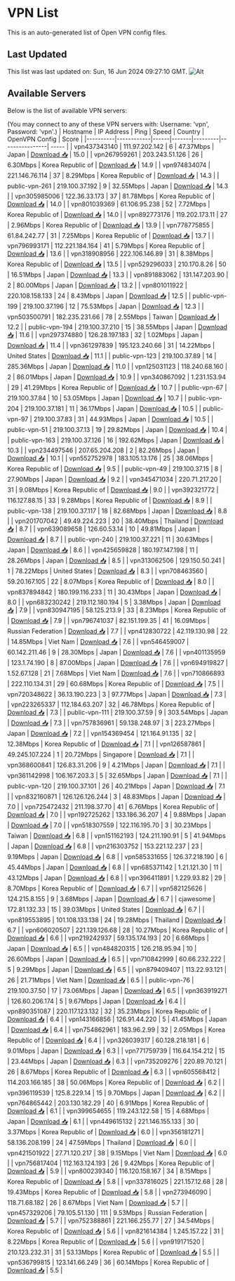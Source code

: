 # VPN List

This is an auto-generated list of Open VPN config files.

## Last Updated

This list was last updated on: Sun, 16 Jun 2024 09:27:10 GMT.
![Alt](https://repobeats.axiom.co/api/embed/186b98318ef1479477931607c1ad7d823f12451f.svg "Repobeats analytics image")

## Available Servers

Below is the list of available VPN servers:

(You may connect to any of these VPN servers with: Username: 'vpn', Password: 'vpn'.)
| Hostname | IP Address | Ping | Speed | Country | OpenVPN Config | Score |
|----------|------------|------|-------|---------|----------------| ----- |
| vpn437343140 | 111.97.202.142 | 6 | 47.37Mbps | Japan | [Download 📥](./configs/server_0_JP.ovpn) | 15.0 |
| vpn267959261 | 203.243.51.126 | 26 | 6.30Mbps | Korea Republic of | [Download 📥](./configs/server_1_KR.ovpn) | 14.9 |
| vpn974834074 | 221.146.76.114 | 37 | 8.29Mbps | Korea Republic of | [Download 📥](./configs/server_2_KR.ovpn) | 14.3 |
| public-vpn-261 | 219.100.37.192 | 9 | 32.55Mbps | Japan | [Download 📥](./configs/server_3_JP.ovpn) | 14.3 |
| vpn305985006 | 122.36.33.173 | 37 | 81.78Mbps | Korea Republic of | [Download 📥](./configs/server_4_KR.ovpn) | 14.0 |
| vpn801039369 | 61.106.95.238 | 52 | 7.72Mbps | Korea Republic of | [Download 📥](./configs/server_5_KR.ovpn) | 14.0 |
| vpn892773176 | 119.202.173.11 | 27 | 2.96Mbps | Korea Republic of | [Download 📥](./configs/server_6_KR.ovpn) | 13.9 |
| vpn778775855 | 61.84.242.77 | 31 | 7.25Mbps | Korea Republic of | [Download 📥](./configs/server_7_KR.ovpn) | 13.7 |
| vpn796993171 | 112.221.184.164 | 41 | 5.79Mbps | Korea Republic of | [Download 📥](./configs/server_8_KR.ovpn) | 13.6 |
| vpn318908956 | 222.106.146.89 | 31 | 8.38Mbps | Korea Republic of | [Download 📥](./configs/server_9_KR.ovpn) | 13.5 |
| vpn529296033 | 210.170.8.26 | 50 | 16.51Mbps | Japan | [Download 📥](./configs/server_10_JP.ovpn) | 13.3 |
| vpn891883062 | 131.147.203.90 | 2 | 80.00Mbps | Japan | [Download 📥](./configs/server_11_JP.ovpn) | 13.2 |
| vpn801011922 | 220.108.158.133 | 24 | 8.43Mbps | Japan | [Download 📥](./configs/server_12_JP.ovpn) | 12.5 |
| public-vpn-199 | 219.100.37.196 | 12 | 75.53Mbps | Japan | [Download 📥](./configs/server_13_JP.ovpn) | 12.3 |
| vpn503500791 | 182.235.231.66 | 78 | 2.55Mbps | Taiwan | [Download 📥](./configs/server_14_TW.ovpn) | 12.2 |
| public-vpn-194 | 219.100.37.210 | 15 | 38.55Mbps | Japan | [Download 📥](./configs/server_15_JP.ovpn) | 11.6 |
| vpn297374880 | 126.28.197.183 | 32 | 1.02Mbps | Japan | [Download 📥](./configs/server_16_JP.ovpn) | 11.4 |
| vpn361297839 | 195.123.240.66 | 31 | 14.22Mbps | United States | [Download 📥](./configs/server_17_US.ovpn) | 11.1 |
| public-vpn-123 | 219.100.37.89 | 14 | 285.36Mbps | Japan | [Download 📥](./configs/server_18_JP.ovpn) | 11.0 |
| vpn125031123 | 118.240.68.160 | 2 | 86.01Mbps | Japan | [Download 📥](./configs/server_19_JP.ovpn) | 10.9 |
| vpn340867092 | 1.231.153.94 | 29 | 41.29Mbps | Korea Republic of | [Download 📥](./configs/server_20_KR.ovpn) | 10.7 |
| public-vpn-67 | 219.100.37.84 | 10 | 53.05Mbps | Japan | [Download 📥](./configs/server_21_JP.ovpn) | 10.7 |
| public-vpn-204 | 219.100.37.181 | 11 | 36.17Mbps | Japan | [Download 📥](./configs/server_22_JP.ovpn) | 10.5 |
| public-vpn-97 | 219.100.37.83 | 31 | 44.93Mbps | Japan | [Download 📥](./configs/server_23_JP.ovpn) | 10.5 |
| public-vpn-51 | 219.100.37.13 | 19 | 29.82Mbps | Japan | [Download 📥](./configs/server_24_JP.ovpn) | 10.4 |
| public-vpn-163 | 219.100.37.126 | 16 | 192.62Mbps | Japan | [Download 📥](./configs/server_25_JP.ovpn) | 10.3 |
| vpn234497546 | 207.65.204.208 | 2 | 82.26Mbps | Japan | [Download 📥](./configs/server_26_JP.ovpn) | 10.1 |
| vpn552752978 | 183.105.13.176 | 25 | 38.06Mbps | Korea Republic of | [Download 📥](./configs/server_27_KR.ovpn) | 9.5 |
| public-vpn-49 | 219.100.37.15 | 8 | 27.90Mbps | Japan | [Download 📥](./configs/server_28_JP.ovpn) | 9.2 |
| vpn345471034 | 220.71.217.20 | 31 | 9.08Mbps | Korea Republic of | [Download 📥](./configs/server_29_KR.ovpn) | 9.0 |
| vpn392321772 | 116.127.88.15 | 33 | 9.28Mbps | Korea Republic of | [Download 📥](./configs/server_30_KR.ovpn) | 8.9 |
| public-vpn-138 | 219.100.37.117 | 18 | 82.68Mbps | Japan | [Download 📥](./configs/server_31_JP.ovpn) | 8.8 |
| vpn201707042 | 49.49.224.223 | 20 | 38.40Mbps | Thailand | [Download 📥](./configs/server_32_TH.ovpn) | 8.7 |
| vpn639089658 | 126.60.53.14 | 10 | 49.81Mbps | Japan | [Download 📥](./configs/server_33_JP.ovpn) | 8.7 |
| public-vpn-240 | 219.100.37.221 | 11 | 30.63Mbps | Japan | [Download 📥](./configs/server_34_JP.ovpn) | 8.6 |
| vpn425659828 | 180.197.147.198 | 11 | 28.26Mbps | Japan | [Download 📥](./configs/server_35_JP.ovpn) | 8.5 |
| vpn313062506 | 129.150.50.241 | 1 | 78.22Mbps | United States | [Download 📥](./configs/server_36_US.ovpn) | 8.3 |
| vpn708463560 | 59.20.167.105 | 22 | 8.07Mbps | Korea Republic of | [Download 📥](./configs/server_37_KR.ovpn) | 8.0 |
| vpn837894842 | 180.199.116.233 | 11 | 30.43Mbps | Japan | [Download 📥](./configs/server_38_JP.ovpn) | 8.0 |
| vpn683230242 | 219.112.180.194 | 5 | 3.38Mbps | Japan | [Download 📥](./configs/server_39_JP.ovpn) | 7.9 |
| vpn830947195 | 58.125.213.9 | 33 | 8.23Mbps | Korea Republic of | [Download 📥](./configs/server_40_KR.ovpn) | 7.9 |
| vpn796741037 | 82.151.199.35 | 41 | 16.09Mbps | Russian Federation | [Download 📥](./configs/server_41_RU.ovpn) | 7.7 |
| vpn412830722 | 42.119.130.98 | 22 | 14.85Mbps | Viet Nam | [Download 📥](./configs/server_42_VN.ovpn) | 7.6 |
| vpn546459007 | 60.142.211.46 | 9 | 28.30Mbps | Japan | [Download 📥](./configs/server_43_JP.ovpn) | 7.6 |
| vpn401135959 | 123.1.74.190 | 8 | 87.00Mbps | Japan | [Download 📥](./configs/server_44_JP.ovpn) | 7.6 |
| vpn694919827 | 1.52.67.128 | 21 | 7.68Mbps | Viet Nam | [Download 📥](./configs/server_45_VN.ovpn) | 7.6 |
| vpn710866893 | 222.110.134.31 | 29 | 60.68Mbps | Korea Republic of | [Download 📥](./configs/server_46_KR.ovpn) | 7.5 |
| vpn720348622 | 36.13.190.223 | 3 | 97.77Mbps | Japan | [Download 📥](./configs/server_47_JP.ovpn) | 7.3 |
| vpn223265337 | 112.184.63.207 | 32 | 46.78Mbps | Korea Republic of | [Download 📥](./configs/server_48_KR.ovpn) | 7.3 |
| public-vpn-111 | 219.100.37.59 | 9 | 303.54Mbps | Japan | [Download 📥](./configs/server_49_JP.ovpn) | 7.3 |
| vpn757836961 | 59.138.248.97 | 3 | 223.27Mbps | Japan | [Download 📥](./configs/server_50_JP.ovpn) | 7.2 |
| vpn154369454 | 121.164.91.135 | 32 | 12.38Mbps | Korea Republic of | [Download 📥](./configs/server_51_KR.ovpn) | 7.1 |
| vpn126587861 | 49.245.107.224 | 1 | 20.72Mbps | Singapore | [Download 📥](./configs/server_52_SG.ovpn) | 7.1 |
| vpn368600841 | 126.83.31.206 | 9 | 4.21Mbps | Japan | [Download 📥](./configs/server_53_JP.ovpn) | 7.1 |
| vpn361142998 | 106.167.203.3 | 5 | 32.65Mbps | Japan | [Download 📥](./configs/server_54_JP.ovpn) | 7.1 |
| public-vpn-120 | 219.100.37.101 | 26 | 40.21Mbps | Japan | [Download 📥](./configs/server_55_JP.ovpn) | 7.1 |
| vpn832160871 | 126.126.126.244 | 3 | 48.83Mbps | Japan | [Download 📥](./configs/server_56_JP.ovpn) | 7.0 |
| vpn725472432 | 211.198.37.70 | 41 | 6.76Mbps | Korea Republic of | [Download 📥](./configs/server_57_KR.ovpn) | 7.0 |
| vpn192725262 | 133.186.36.207 | 4 | 9.88Mbps | Japan | [Download 📥](./configs/server_58_JP.ovpn) | 7.0 |
| vpn518307559 | 122.116.195.70 | 3 | 30.23Mbps | Taiwan | [Download 📥](./configs/server_59_TW.ovpn) | 6.8 |
| vpn151162193 | 124.211.190.91 | 5 | 41.94Mbps | Japan | [Download 📥](./configs/server_60_JP.ovpn) | 6.8 |
| vpn216303752 | 153.221.12.237 | 23 | 9.19Mbps | Japan | [Download 📥](./configs/server_61_JP.ovpn) | 6.8 |
| vpn585331655 | 126.37.218.190 | 6 | 45.44Mbps | Japan | [Download 📥](./configs/server_62_JP.ovpn) | 6.8 |
| vpn685371142 | 1.21.121.30 | 11 | 43.12Mbps | Japan | [Download 📥](./configs/server_63_JP.ovpn) | 6.8 |
| vpn396411891 | 1.229.93.82 | 29 | 8.70Mbps | Korea Republic of | [Download 📥](./configs/server_64_KR.ovpn) | 6.7 |
| vpn582125626 | 124.215.8.155 | 9 | 3.68Mbps | Japan | [Download 📥](./configs/server_65_JP.ovpn) | 6.7 |
| cjawesome | 172.81.132.33 | 15 | 39.03Mbps | United States | [Download 📥](./configs/server_66_US.ovpn) | 6.7 |
| vpn819553895 | 101.108.133.138 | 24 | 19.28Mbps | Thailand | [Download 📥](./configs/server_67_TH.ovpn) | 6.7 |
| vpn606020507 | 221.139.126.68 | 28 | 10.27Mbps | Korea Republic of | [Download 📥](./configs/server_68_KR.ovpn) | 6.6 |
| vpn219242937 | 59.135.174.193 | 20 | 6.66Mbps | Japan | [Download 📥](./configs/server_69_JP.ovpn) | 6.5 |
| vpn484820315 | 126.218.95.94 | 10 | 26.60Mbps | Japan | [Download 📥](./configs/server_70_JP.ovpn) | 6.5 |
| vpn710842999 | 60.66.232.222 | 5 | 9.29Mbps | Japan | [Download 📥](./configs/server_71_JP.ovpn) | 6.5 |
| vpn879409407 | 113.22.93.121 | 26 | 21.71Mbps | Viet Nam | [Download 📥](./configs/server_72_VN.ovpn) | 6.5 |
| public-vpn-76 | 219.100.37.50 | 17 | 73.06Mbps | Japan | [Download 📥](./configs/server_73_JP.ovpn) | 6.5 |
| vpn363919271 | 126.60.206.174 | 5 | 9.67Mbps | Japan | [Download 📥](./configs/server_74_JP.ovpn) | 6.4 |
| vpn890351087 | 220.117.123.132 | 32 | 35.23Mbps | Korea Republic of | [Download 📥](./configs/server_75_KR.ovpn) | 6.4 |
| vpn143166856 | 126.91.44.220 | 5 | 41.45Mbps | Japan | [Download 📥](./configs/server_76_JP.ovpn) | 6.4 |
| vpn754862961 | 183.96.2.99 | 32 | 2.05Mbps | Korea Republic of | [Download 📥](./configs/server_77_KR.ovpn) | 6.4 |
| vpn326039317 | 60.128.218.181 | 6 | 9.01Mbps | Japan | [Download 📥](./configs/server_78_JP.ovpn) | 6.3 |
| vpn771759739 | 116.64.154.212 | 15 | 23.44Mbps | Japan | [Download 📥](./configs/server_79_JP.ovpn) | 6.3 |
| vpn735209276 | 220.89.70.121 | 26 | 8.67Mbps | Korea Republic of | [Download 📥](./configs/server_80_KR.ovpn) | 6.3 |
| vpn605568412 | 114.203.166.185 | 38 | 50.06Mbps | Korea Republic of | [Download 📥](./configs/server_81_KR.ovpn) | 6.2 |
| vpn396119539 | 125.8.229.14 | 15 | 9.70Mbps | Japan | [Download 📥](./configs/server_82_JP.ovpn) | 6.2 |
| vpn764865442 | 203.130.182.29 | 40 | 6.91Mbps | Korea Republic of | [Download 📥](./configs/server_83_KR.ovpn) | 6.1 |
| vpn399654655 | 119.243.122.58 | 15 | 4.68Mbps | Japan | [Download 📥](./configs/server_84_JP.ovpn) | 6.1 |
| vpn449615132 | 221.146.155.133 | 30 | 3.37Mbps | Korea Republic of | [Download 📥](./configs/server_85_KR.ovpn) | 6.0 |
| vpn356181271 | 58.136.208.199 | 24 | 47.59Mbps | Thailand | [Download 📥](./configs/server_86_TH.ovpn) | 6.0 |
| vpn421501922 | 27.71.120.217 | 38 | 9.15Mbps | Viet Nam | [Download 📥](./configs/server_87_VN.ovpn) | 6.0 |
| vpn756817404 | 112.163.124.193 | 26 | 9.42Mbps | Korea Republic of | [Download 📥](./configs/server_88_KR.ovpn) | 5.9 |
| vpn800239340 | 116.120.158.167 | 34 | 8.15Mbps | Korea Republic of | [Download 📥](./configs/server_89_KR.ovpn) | 5.8 |
| vpn337816025 | 221.157.12.68 | 28 | 19.43Mbps | Korea Republic of | [Download 📥](./configs/server_90_KR.ovpn) | 5.8 |
| vpn273946090 | 118.71.68.182 | 26 | 8.67Mbps | Viet Nam | [Download 📥](./configs/server_91_VN.ovpn) | 5.7 |
| vpn457329206 | 79.105.51.130 | 111 | 9.53Mbps | Russian Federation | [Download 📥](./configs/server_92_RU.ovpn) | 5.7 |
| vpn752388861 | 221.166.255.77 | 27 | 34.54Mbps | Korea Republic of | [Download 📥](./configs/server_93_KR.ovpn) | 5.6 |
| vpn821614384 | 1.245.157.22 | 31 | 8.22Mbps | Korea Republic of | [Download 📥](./configs/server_94_KR.ovpn) | 5.6 |
| vpn919171520 | 210.123.232.31 | 31 | 53.13Mbps | Korea Republic of | [Download 📥](./configs/server_95_KR.ovpn) | 5.5 |
| vpn536799815 | 123.141.66.249 | 36 | 60.14Mbps | Korea Republic of | [Download 📥](./configs/server_96_KR.ovpn) | 5.5 |
